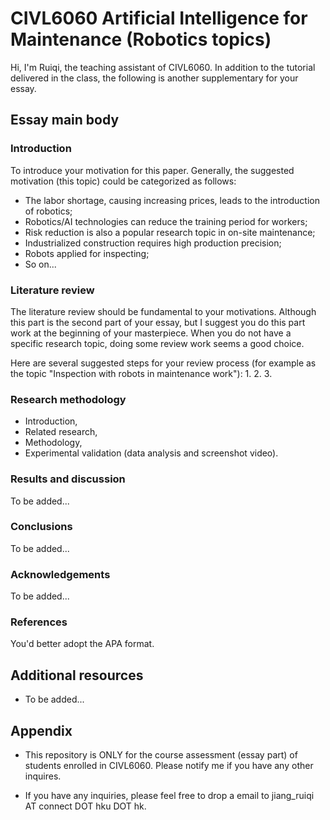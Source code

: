 # CIVL6060 Artificial Intelligence for Maintenance (Robotics topics)

Hi, I'm Ruiqi, the teaching assistant of CIVL6060. In addition to the tutorial delivered in the class, the following is another supplementary for your essay.

## Essay main body

### Introduction

To introduce your motivation for this paper. Generally, the suggested motivation (this topic) could be categorized as follows:

- The labor shortage, causing increasing prices, leads to the introduction of robotics;
- Robotics/AI technologies can reduce the training period for workers;
- Risk reduction is also a popular research topic in on-site maintenance;
- Industrialized construction requires high production precision;
- Robots applied for inspecting;
- So on...

### Literature review

The literature review should be fundamental to your motivations. Although this part is the second part of your essay, but I suggest you do this part work at the beginning of your masterpiece. When you do not have a specific research topic, doing some review work seems a good choice.

Here are several suggested steps for your review process (for example as the topic "Inspection with robots in maintenance work"):
1. 
2. 
3.  

### Research methodology

- Introduction, 
- Related research, 
- Methodology, 
- Experimental validation (data analysis and screenshot video).

### Results and discussion

To be added...

### Conclusions

To be added...

### Acknowledgements

To be added...

### References

You'd better adopt the APA format.

## Additional resources

- To be added...

## Appendix

- This repository is ONLY for the course assessment (essay part) of students enrolled in CIVL6060. Please notify me if you have any other inquires.

- If you have any inquiries, please feel free to drop a email to jiang_ruiqi AT connect DOT hku DOT hk.


